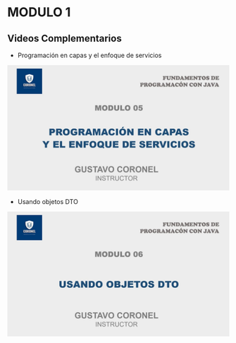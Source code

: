 # MODULO 1

## Videos Complementarios 

- Programación en capas y el enfoque de servicios

[![Programación en capas y el enfoque de servicios](https://raw.githubusercontent.com/gcoronelc/IGH-MAYO-2023/main/Modulo01/img/video1.jpg)](https://youtu.be/Xcq6_bqmRBI)

- Usando objetos DTO

[![Usando objetos DTO](https://raw.githubusercontent.com/gcoronelc/IGH-MAYO-2023/main/Modulo01/img/video2.jpg)](https://youtu.be/sVLtTIc-hqk)



